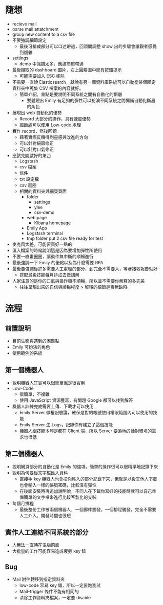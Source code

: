# 隨想

- recieve mail
- parse mail attatchment
- group new content to a csv file
- 不要強調細節設定
  - 最後可排成部分可以口述帶過，回頭開調整 show 出的步驟會讓觀者感覺到複雜
- settings
  - demo 中強調太多，應該簡單帶過
- 最後擷取的 dashboard 圖片，右上圓餅圖中間有按鈕提示
  - 可能需要加入 ESC 移除
- 不需要一直說 Elasticsearch，就說有另一個資料庫系統可以自動從某個固定資料夾中蒐集 CSV 檔案的內容就好。
  - 簡單介紹，重點是要說明不同系統之間有自動化的斷層
    - 要體現出 Emily 有足夠的彈性可以扮演不同系統之間彌補自動化斷層的角色
- 展現出 web 自動化的優勢
  - Record 大部分的操作，具有速度優勢
  - 細節處可以使用 Low-code 處理
- 實作 record、然後回聽
  - 藉著實際反饋得到靈感與改進的方向
  - 可以針對細節修正
  - 可以針對口氣修正
- 應該先開啟好的東西
  - Logstash
  - csv 檔案
  - 信件
  - txt 設定檔
  - csv 迴圈
  - 相關的資料夾與網頁頁面
    - folder
      - settings
      - ylee
      - csv-demo
    - web page
      - Kibana homepage
    - Emily App
    - Logstash terminal
    - tmp folder put 2 csv file ready for test
- 麥克風太差，可能要買好一點的
- 匯入檔案的時候說明這是因為要增加彈性所使用
- 不要一直畫圈圈，讓動作無中斷的順暢進行
- 最後強調一下 Emily 的優點以及為什麼需要 RPA
- 最後要強調從許多需要人工處理的部分，到完全不需要人，等著接收報告就好
  - 搭配最後技能每月排成去做講解
- 人家注意的是你的口氣與操作順不順暢，所以並不需要你解釋的多完美
  - 往往呈現出來的自信與順暢程度 > 解釋的細節是否無缺陷

# 流程

## 前置說明

- 目前生態與遇到的困難點
- Emily 可扮演的角色
- 使用範例的系統

## 第一個機器人

- 說明機器人其實可以很簡單但是很實用
- Low-Code
  - 很簡單，不複雜
  - 使用 JavaScript 資源豐富，有問題 Google 都可以找到解答
- 機器人訓練完成需要上傳、下載才可以使用
  - Emily Server 做權限驗證，確保是對的帳號使用權限範圍內可以使用的技能
  - Emily Server 生 Logs，記錄你有建立了這個技能
  - 機器人跟技能本體是都在 Client 端，所以 Server 要落地的話對環境的需求也很低

## 第二個機器人

- 說明網頁部分的自動化是 Emily 的強項，簡單的操作很可以很精準地記錄下來
- 說明為何要從文字檔匯入資料
  - 直接手 key 機器人也會把你輸入的部分記錄下來，但就是以後其他人下載也會輸入一樣的帳號密碼，比較沒有彈性
  - 在後面安裝時再追加說明說，不同人在下載你寫好的技能時就可以自己準備簡單的文字檔來進行比較客製化的安裝
- 每個月排程
  - 最後整份工作被兩個機器人，一個郵件觸發，一個排程觸發，完全不需要人工介入，開發時間也很短

## 實作人工連結不同系統的部分

- 人無法一直待在電腦前面
- 大批量的工作可能容易造成疲勞 key 錯

## Bug

- Mail 附件轉移到指定資料夾
  - low-code 容易 key 錯，所以一定要跑測試
  - Mail-trigger 條件不能有相同的
  - 清除工作資料夾檔案，一定要 disable
